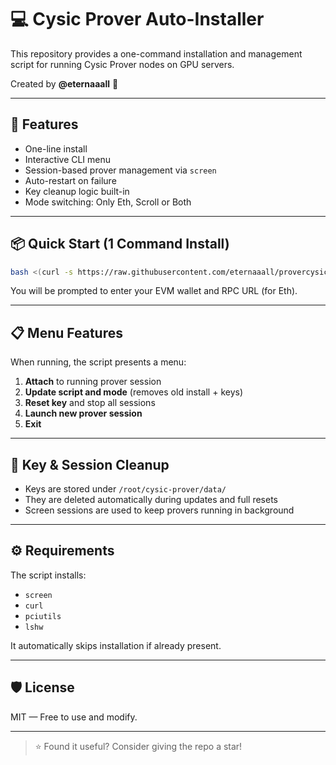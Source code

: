 # 💻 Cysic Prover Auto-Installer

This repository provides a one-command installation and management script for running Cysic Prover nodes on GPU servers.

Created by **@eternaaall** 🧠

---

## 🔧 Features

- One-line install  
- Interactive CLI menu  
- Session-based prover management via `screen`  
- Auto-restart on failure  
- Key cleanup logic built-in  
- Mode switching: Only Eth, Scroll or Both  

---

## 📦 Quick Start (1 Command Install)

```bash
bash <(curl -s https://raw.githubusercontent.com/eternaaall/provercysic/main/provercys_byetrnl)
```

You will be prompted to enter your EVM wallet and RPC URL (for Eth).

---

## 📋 Menu Features

When running, the script presents a menu:

1. **Attach** to running prover session  
2. **Update script and mode** (removes old install + keys)  
3. **Reset key** and stop all sessions  
4. **Launch new prover session**  
5. **Exit**  

---

## 🧹 Key & Session Cleanup

- Keys are stored under `/root/cysic-prover/data/`
- They are deleted automatically during updates and full resets
- Screen sessions are used to keep provers running in background

---

## ⚙️ Requirements

The script installs:
- `screen`
- `curl`
- `pciutils`
- `lshw`

It automatically skips installation if already present.

---

## 🛡 License

MIT — Free to use and modify.

---

> ⭐ Found it useful? Consider giving the repo a star!
